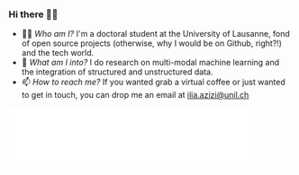 ### Hi there 👋🏻
- 🕵🏻 _Who am I?_ I'm a doctoral student at the University of Lausanne, fond of open source projects (otherwise, why I would be on Github, right?!) and the tech world.
- 🌱 _What am I into?_ I do research on multi-modal machine learning and the integration of structured and unstructured data.
- 📫 _How to reach me?_ If you wanted grab a virtual coffee or just wanted to get in touch, you can drop me an email at ilia.azizi@unil.ch

![My Logo](assets/images/logo.png?raw=true#gh-dark-mode-only)

<!-- Here are some ideas to get you started:

- 🔭 I’m currently working on ...
- 🌱 I’m currently learning ...
- 👯 I’m looking to collaborate on ...
- 🤔 I’m looking for help with ...
- 💬 Ask me about ...
- 📫 How to reach me: ...
- 😄 Pronouns: ...
- ⚡ Fun fact: ... -->
